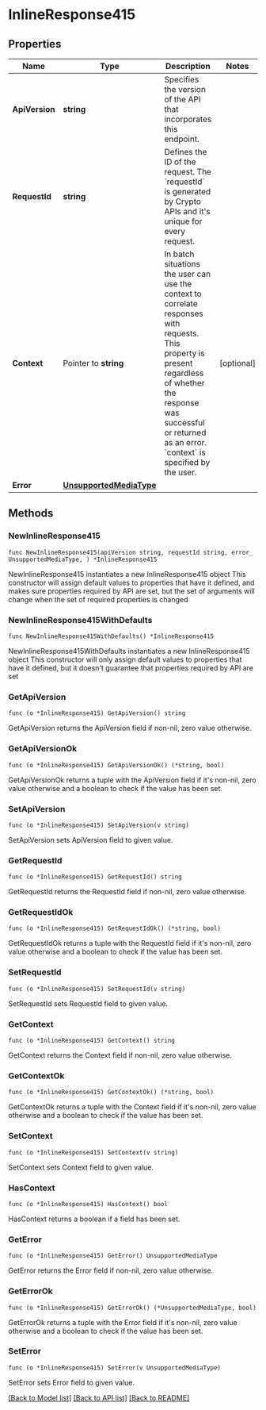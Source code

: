 # InlineResponse415

## Properties

Name | Type | Description | Notes
------------ | ------------- | ------------- | -------------
**ApiVersion** | **string** | Specifies the version of the API that incorporates this endpoint. | 
**RequestId** | **string** | Defines the ID of the request. The &#x60;requestId&#x60; is generated by Crypto APIs and it&#39;s unique for every request. | 
**Context** | Pointer to **string** | In batch situations the user can use the context to correlate responses with requests. This property is present regardless of whether the response was successful or returned as an error. &#x60;context&#x60; is specified by the user. | [optional] 
**Error** | [**UnsupportedMediaType**](UnsupportedMediaType.md) |  | 

## Methods

### NewInlineResponse415

`func NewInlineResponse415(apiVersion string, requestId string, error_ UnsupportedMediaType, ) *InlineResponse415`

NewInlineResponse415 instantiates a new InlineResponse415 object
This constructor will assign default values to properties that have it defined,
and makes sure properties required by API are set, but the set of arguments
will change when the set of required properties is changed

### NewInlineResponse415WithDefaults

`func NewInlineResponse415WithDefaults() *InlineResponse415`

NewInlineResponse415WithDefaults instantiates a new InlineResponse415 object
This constructor will only assign default values to properties that have it defined,
but it doesn't guarantee that properties required by API are set

### GetApiVersion

`func (o *InlineResponse415) GetApiVersion() string`

GetApiVersion returns the ApiVersion field if non-nil, zero value otherwise.

### GetApiVersionOk

`func (o *InlineResponse415) GetApiVersionOk() (*string, bool)`

GetApiVersionOk returns a tuple with the ApiVersion field if it's non-nil, zero value otherwise
and a boolean to check if the value has been set.

### SetApiVersion

`func (o *InlineResponse415) SetApiVersion(v string)`

SetApiVersion sets ApiVersion field to given value.


### GetRequestId

`func (o *InlineResponse415) GetRequestId() string`

GetRequestId returns the RequestId field if non-nil, zero value otherwise.

### GetRequestIdOk

`func (o *InlineResponse415) GetRequestIdOk() (*string, bool)`

GetRequestIdOk returns a tuple with the RequestId field if it's non-nil, zero value otherwise
and a boolean to check if the value has been set.

### SetRequestId

`func (o *InlineResponse415) SetRequestId(v string)`

SetRequestId sets RequestId field to given value.


### GetContext

`func (o *InlineResponse415) GetContext() string`

GetContext returns the Context field if non-nil, zero value otherwise.

### GetContextOk

`func (o *InlineResponse415) GetContextOk() (*string, bool)`

GetContextOk returns a tuple with the Context field if it's non-nil, zero value otherwise
and a boolean to check if the value has been set.

### SetContext

`func (o *InlineResponse415) SetContext(v string)`

SetContext sets Context field to given value.

### HasContext

`func (o *InlineResponse415) HasContext() bool`

HasContext returns a boolean if a field has been set.

### GetError

`func (o *InlineResponse415) GetError() UnsupportedMediaType`

GetError returns the Error field if non-nil, zero value otherwise.

### GetErrorOk

`func (o *InlineResponse415) GetErrorOk() (*UnsupportedMediaType, bool)`

GetErrorOk returns a tuple with the Error field if it's non-nil, zero value otherwise
and a boolean to check if the value has been set.

### SetError

`func (o *InlineResponse415) SetError(v UnsupportedMediaType)`

SetError sets Error field to given value.



[[Back to Model list]](../README.md#documentation-for-models) [[Back to API list]](../README.md#documentation-for-api-endpoints) [[Back to README]](../README.md)


